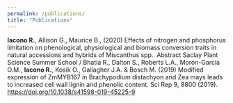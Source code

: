 ```yaml
---
permalink: /publications/
title: "Publications"
---
```

**Iacono R.**, Allison G., Maurice B., (2020) Effects of nitrogen and phosphorus limitation on phenological, physiological and biomass conversion traits in natural accessions and hybrids of Miscanthus spp.. Abstract Saclay Plant Science Summer School 
/
Bhatia R., Dalton S., Roberts L.A., Moron-Garcia O.M., **Iacono R.**, Kosik O., Gallagher J.A. & Bosch M. (2019) Modified expression of ZmMYB167 in Brachypodium distachyon and Zea mays leads to increased cell wall lignin and phenolic content. Sci Rep 9, 8800 (2019). https://doi.org/10.1038/s41598-019-45225-9

